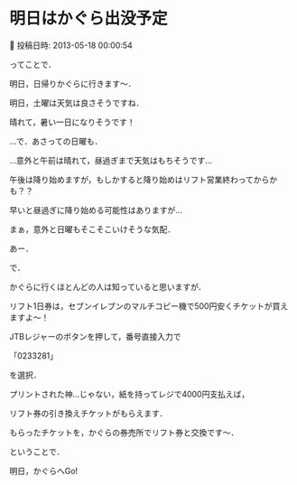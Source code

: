 # 明日はかぐら出没予定

📅 投稿日時: 2013-05-18 00:00:54

ってことで．


明日，日帰りかぐらに行きます～．





明日，土曜は天気は良さそうですね．


晴れて，暑い一日になりそうです！





…で．あさっての日曜も．


…意外と午前は晴れて，昼過ぎまで天気はもちそうです…


午後は降り始めますが，もしかすると降り始めはリフト営業終わってからかも？？


早いと昼過ぎに降り始める可能性はありますが…


まぁ，意外と日曜もそこそこいけそうな気配．





あー．


で．


かぐらに行くほとんどの人は知っていると思いますが．


リフト1日券は，セブンイレブンのマルチコピー機で500円安くチケットが買えますよ～！


JTBレジャーのボタンを押して，番号直接入力で


「0233281」


を選択．


プリントされた神…じゃない，紙を持ってレジで4000円支払えば，


リフト券の引き換えチケットがもらえます．


もらったチケットを，かぐらの券売所でリフト券と交換です～．





ということで．


明日，かぐらへGo!
